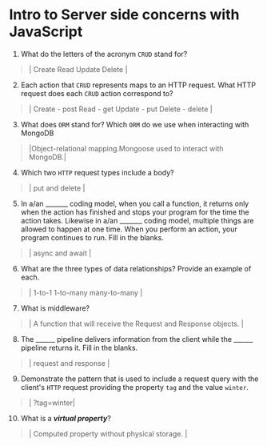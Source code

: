 # Intro to Server side concerns with JavaScript
01. What do the letters of the acronym `CRUD` stand for?

  > | Create Read Update Delete |

02. Each action that `CRUD` represents maps to an HTTP request. What HTTP request does each `CRUD` action correspond to?

  > | Create - post Read - get Update - put Delete - delete |

03. What does `ORM` stand for? Which `ORM` do we use when interacting with MongoDB

  > |Object-relational mapping.Mongoose used to interact with MongoDB.|

04. Which two `HTTP` request types include a body?

  > | put and delete |

05. In a/an _______ coding model, when you call a function, it returns only when the action has finished and stops your program for the time the action takes. Likewise in a/an _______ coding model, multiple things are allowed to happen at one time. When you perform an action, your program continues to run.  Fill in the blanks.

  > | async and await |

06. What are the three types of data relationships? Provide an example of each.

  > | 1-to-1 1-to-many many-to-many |

07. What is middleware?

  > | A function that will receive the Request and Response objects. |

08. The ______ pipeline delivers information from the client while the ______ pipeline returns it. Fill in the blanks. 

  > | request and response |

09. Demonstrate the pattern that is used to include a request query with the client's `HTTP` request providing the property `tag` and the value `winter`.

  > | ?tag=winter|

10. What is a ***virtual property***?

  > | Computed property without physical storage. |
